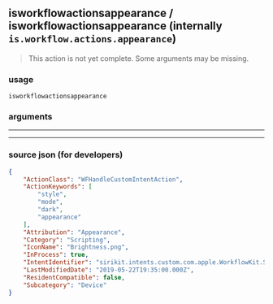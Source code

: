 
## isworkflowactionsappearance / isworkflowactionsappearance (internally `is.workflow.actions.appearance`)

> This action is not yet complete. Some arguments may be missing.



### usage
```
isworkflowactionsappearance 
```

### arguments

---



---

### source json (for developers)

```json
{
	"ActionClass": "WFHandleCustomIntentAction",
	"ActionKeywords": [
		"style",
		"mode",
		"dark",
		"appearance"
	],
	"Attribution": "Appearance",
	"Category": "Scripting",
	"IconName": "Brightness.png",
	"InProcess": true,
	"IntentIdentifier": "sirikit.intents.custom.com.apple.WorkflowKit.ShortcutsIntents.WFSetAppearanceIntent",
	"LastModifiedDate": "2019-05-22T19:35:00.000Z",
	"ResidentCompatible": false,
	"Subcategory": "Device"
}
```
